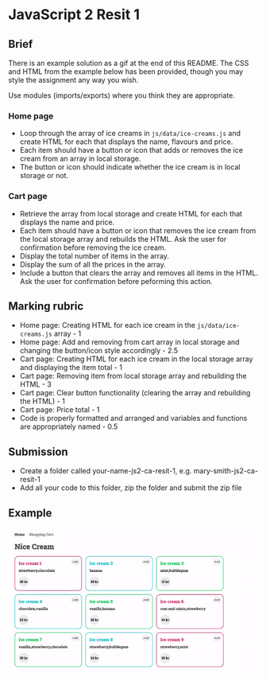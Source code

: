 # JavaScript 2 Resit 1

## Brief

There is an example solution as a gif at the end of this README. The CSS and HTML from the example below has been provided, though you may style the assignment any way you wish.

Use modules (imports/exports) where you think they are appropriate.

### Home page

-   Loop through the array of ice creams in `js/data/ice-creams.js` and create HTML for each that displays the name, flavours and price.
-   Each item should have a button or icon that adds or removes the ice cream from an array in local storage.
-   The button or icon should indicate whether the ice cream is in local storage or not.

### Cart page

-   Retrieve the array from local storage and create HTML for each that displays the name and price.
-   Each item should have a button or icon that removes the ice cream from the local storage array and rebuilds the HTML. Ask the user for confirmation before removing the ice cream.
-   Display the total number of items in the array.
-   Display the sum of all the prices in the array.
-   Include a button that clears the array and removes all items in the HTML. Ask the user for confirmation before peforming this action.

## Marking rubric

-   Home page: Creating HTML for each ice cream in the `js/data/ice-creams.js` array - 1
-   Home page: Add and removing from cart array in local storage and changing the button/icon style accordingly - 2.5
-   Cart page: Creating HTML for each ice cream in the local storage array and displaying the item total - 1
-   Cart page: Removing item from local storage array and rebuilding the HTML - 3
-   Cart page: Clear button functionality (clearing the array and rebuilding the HTML) - 1
-   Cart page: Price total - 1
-   Code is properly formatted and arranged and variables and functions are appropriately named - 0.5

## Submission

-   Create a folder called your-name-js2-ca-resit-1, e.g. mary-smith-js2-ca-resit-1
-   Add all your code to this folder, zip the folder and submit the zip file

## Example

<img src="example.gif" />
